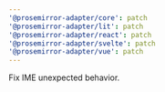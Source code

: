 ```yaml
---
'@prosemirror-adapter/core': patch
'@prosemirror-adapter/lit': patch
'@prosemirror-adapter/react': patch
'@prosemirror-adapter/svelte': patch
'@prosemirror-adapter/vue': patch
---
```


Fix IME unexpected behavior.
